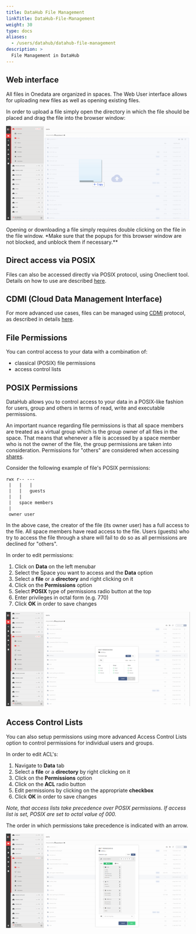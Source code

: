 ```yaml
---
title: DataHub File Management
linkTitle: DataHub-File-Management
weight: 30
type: docs
aliases:
  - /users/datahub/datahub-file-management
description: >
  File Management in DataHub
---
```


## Web interface

All files in Onedata are organized in spaces. The Web User interface allows for
uploading new files as well as opening existing files.

In order to upload a file simply open the directory in which the file should be
placed and drag the file into the browser window:

![drag the file into the browser window](datahub-drag-file.png)

Opening or downloading a file simply requires double clicking on the file in the
file window. \*Make sure that the popups for this browser window are not
blocked, and unblock them if necessary.\*\*

## Direct access via POSIX

Files can also be accessed directly via POSIX protocol, using Oneclient tool.
Details on how to use are described
[here](https://onedata.org/#/home/documentation/doc/using_onedata/oneclient.html).

## CDMI (Cloud Data Management Interface)

For more advanced use cases, files can be managed using
[CDMI](http://www.snia.org/cdmi) protocol, as described in details
[here](https://onedata.org/#/home/documentation/doc/advanced/cdmi.html).

## File Permissions

You can control access to your data with a combination of:

- classical (POSIX) file permissions
- access control lists

## POSIX Permissions

DataHub allows you to control access to your data in a POSIX-like fashion for
users, group and others in terms of read, write and executable permissions.

An important nuance regarding file permissions is that all space members are
treated as a virtual group which is the group owner of all files in the space.
That means that whenever a file is accessed by a space member who is not the
owner of the file, the group permissions are taken into consideration.
Permissions for "others" are considered when accessing
[shares](https://onedata.org/#/home/documentation/doc/using_onedata/shares.html).

Consider the following example of file's POSIX permissions:

```shell
rwx r-- ---
 |   |   |
 |   |   guests
 |   |
 |   space members
 |
 owner user
```

In the above case, the creator of the file (its owner user) has a full access to
the file. All space members have read access to the file. Users (guests) who try
to access the file through a share will fail to do so as all permissions are
declined for "others".

In order to edit permissions:

1. Click on **Data** on the left menubar
2. Select the Space you want to access and the **Data** option
1. Select a **file** or a **directory** and right clicking on it
1. Click on the **Permissions** option
1. Select **POSIX** type of permissions radio button at the top
1. Enter privileges in octal form (e.g. 770)
1. Click **OK** in order to save changes

![DataHub POSIX](datahub-posix.png)

## Access Control Lists

You can also setup permissions using more advanced Access Control Lists option
to control permissions for individual users and groups.

In order to edit ACL's:

1. Navigate to **Data** tab
1. Select a **file** or a **directory** by right clicking on it
1. Click on the **Permissions** option
1. Click on the **ACL** radio button
1. Edit permissions by clicking on the appropriate **checkbox**
1. Click **OK** in order to save changes

_Note, that access lists take precedence over POSIX permissions. If access list
is set, POSIX are set to octal value of 000._

The order in which permissions take precedence is indicated with an arrow.

![DataHub ACL](datahub-acl.png)
